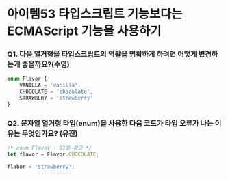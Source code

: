 # 아이템53 타입스크립트 기능보다는 ECMAScript 기능을 사용하기

### Q1. 다음 열거형을 타입스크립트의 역활을 명확하게 하려면 어떻게 변경하는게 좋을까요?(수영)
```ts
enum Flavor {
    VANILLA = 'vanilla',
    CHOCOLATE = 'chocolate',
    STRAWBERY = 'strawberry'
}
```

### Q2. 문자열 열거형 타입(enum)을 사용한 다음 코드가 타입 오류가 나는 이유는 무엇인가요? (유진)
```ts
/* enum Flavor - Q1을 참고 */
let flavor = Flavor.CHOCOLATE;

flabor = 'strawberry';
          ~~~~~~~~~~~
```
